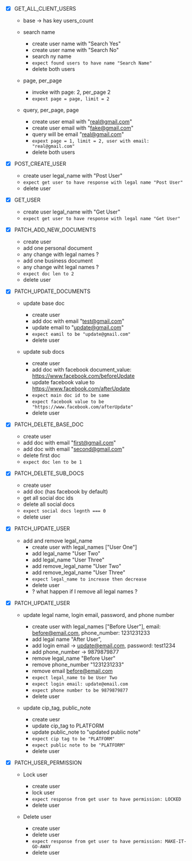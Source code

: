 - [x] GET_ALL_CLIENT_USERS
  - base -> has key users_count

  - search name
    - create user name with "Search Yes"
    - create user name with "Search No"
    - search ny name
    - `expect found users to have name "Search Name"`
    - delete both users

  - page, per_page 
    - invoke with page: 2, per_page 2
    - `expext page = page, limit = 2`

  - query, per_page, page
    - create user email with "real@gmail.com"
    - create user email with "fake@gmail.com"
    - query will be email "real@gmail.com"
    - `expext page = 1, limit = 2, user with email: "real@gmail.com"`
    - delete both users

- [x] POST_CREATE_USER
  - create user legal_name with "Post User"
  - `expect get user to have response with legal name "Post User"`
  - delete user


- [x] GET_USER
  - create user legal_name with "Get User"
  - `expect get user to have response with legal name "Get User"`

- [x] PATCH_ADD_NEW_DOCUMENTS
  - create user
  - add one personal document
  - any change with legal names ?
  - add one business document 
  - any change wiht legal names ?
  - `expect doc len to 2`
  - delete user


- [X] PATCH_UPDATE_DOCUMENTS
  - update base doc
    - create user
    - add doc with email "test@gmail.com"
    - update email to "update@gmail.com"
    - `expect eamil to be "update@gmail.com"`
    - delete user

  - update sub docs
    - create user
    - add doc with facebook document_value: https://www.facebook.com/beforeUpdate
    - update facebook value to https://www.facebook.com/afterUpdate
    - `expect main doc id to be same`
    - `expect facebook value to be "https://www.facebook.com/afterUpdate"`
    - delete user


- [x] PATCH_DELETE_BASE_DOC
  - create user
  - add doc with email "first@gmail.com"
  - add doc with email "second@gmail.com"
  - delete first doc
  - `expect doc len to be 1`


- [X] PATCH_DELETE_SUB_DOCS
  - create user
  - add doc (has facebook by default)
  - get all social doc ids
  - delete all social docs
  - `expect social docs legnth === 0`
  - delete user


- [X] PATCH_UPDATE_USER
  - add and remove legal_name
    - create user with legal_names ["User One"]
    - add legal_name "User Two" 
    - add legal_name "User Three"
    - add remove_legal_name "User Two"
    - add remove_legal_name "User Three"
    - `expect legal_name to increase then decrease`
    - delete user
    - ? what happen if I remove all legal names ?
  

- [X] PATCH_UPDATE_USER
  - update legal name, login email, password, and phone number
    - create user with legal_names ["Before User"], email: before@email.com, phone_number: 1231231233
    - add legal name "After User", 
    - add login email -> update@email.com, password: test1234
    - add phone_number -> 9879879877
    - remove legal_name "Before User"
    - remove phone_number "1231231233"
    - remove email before@email.com
    - `expect legal_name to be User Two`
    - `expect login email: update@email.com`
    - `expect phone number to be 9879879877`
    - delete user

  - update cip_tag, public_note
    - create uesr
    - update cip_tag to PLATFORM
    - update public_note to "updated public note"
    - `expect cip tag to be "PLATFORM"`
    - `expect public note to be "PLATFORM"`
    - delete user

  
  
  
  
  


  


- [x] PATCH_USER_PERMISSION
  - Lock user
    - create user
    - lock user
    - `expect response from get user to have permission: LOCKED`
    - delete user

  - Delete user
    - create user
    - delete user
    - `expect response from get user to have permission: MAKE-IT-GO-AWAY`
    - delete user